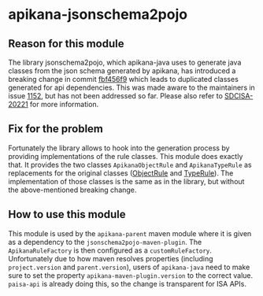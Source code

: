 # apikana-jsonschema2pojo

## Reason for this module

The library jsonschema2pojo, which apikana-java uses to generate java classes from the json schema
generated by apikana, has introduced a breaking change in commit
[fbf456f9](https://github.com/joelittlejohn/jsonschema2pojo/commit/fbf456f914a85b7f173290a1b553a2d0a1b21552)
which leads to duplicated classes generated for api dependencies. This was made aware to the
maintainers in issue [1152](https://github.com/joelittlejohn/jsonschema2pojo/issues/1152), but
has not been addressed so far. Please also refer to
[SDCISA-20221](https://jira.post.ch/browse/SDCISA-20221) for more information.

## Fix for the problem

Fortunately the library allows to hook into the generation process by providing implementations of the
rule classes. This module does exactly that. It provides the two classes `ApikanaObjectRule` and
`ApikanaTypeRule` as replacements for the original classes
([ObjectRule](https://github.com/joelittlejohn/jsonschema2pojo/blob/master/jsonschema2pojo-core/src/main/java/org/jsonschema2pojo/rules/ObjectRule.java)
and [TypeRule](https://github.com/joelittlejohn/jsonschema2pojo/blob/master/jsonschema2pojo-core/src/main/java/org/jsonschema2pojo/rules/TypeRule.java)).
The implementation of those classes is the same as in the library, but without the above-mentioned breaking change.

## How to use this module

This module is used by the `apikana-parent` maven module where it is given as a dependency
to the `jsonschema2pojo-maven-plugin`. The `ApikanaRuleFactory` is then configured as a
`customRuleFactory`. Unfortunately due to how maven resolves properties (including `project.version`
and `parent.version`), users of `apikana-java` need to make sure to set the property
`apikana-maven-plugin.version` to the correct value. `paisa-api` is already doing this, so the change
is transparent for ISA APIs.
